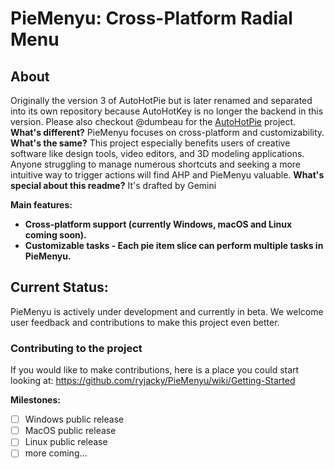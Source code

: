 # PieMenyu: Cross-Platform Radial Menu

## About
Originally the version 3 of AutoHotPie but is later renamed and separated into its own repository because AutoHotKey is no longer the backend in this version. Please also checkout @dumbeau for the [AutoHotPie](https://github.com/dumbeau/AutoHotPie) project.
**What's different?**
PieMenyu focuses on cross-platform and customizability. 
**What's the same?**
This project especially benefits users of creative software like design tools, video editors, and 3D modeling applications. Anyone struggling to manage numerous shortcuts and seeking a more intuitive way to trigger actions will find AHP and PieMenyu valuable.
**What's special about this readme?**
It's drafted by Gemini

**Main features:**
* **Cross-platform support (currently Windows, macOS and Linux coming soon).**
* **Customizable tasks - Each pie item slice can perform multiple tasks in PieMenyu.**

## Current Status:
PieMenyu is actively under development and currently in beta. We welcome user feedback and contributions to make this project even better.

### Contributing to the project
If you would like to make contributions, here is a place you could start looking at: https://github.com/ryjacky/PieMenyu/wiki/Getting-Started

**Milestones:**
- [ ] Windows public release
- [ ] MacOS public release
- [ ] Linux public release
- [ ] more coming...
